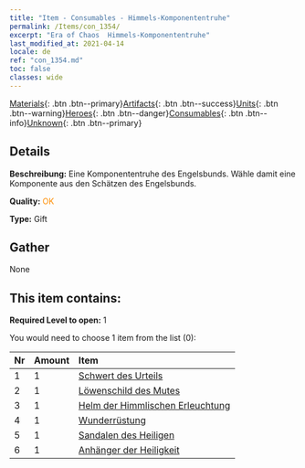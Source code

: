 ```yaml
---
title: "Item - Consumables - Himmels-Komponententruhe"
permalink: /Items/con_1354/
excerpt: "Era of Chaos  Himmels-Komponententruhe"
last_modified_at: 2021-04-14
locale: de
ref: "con_1354.md"
toc: false
classes: wide
---
```

 [Materials](/de/Items/){: .btn .btn--primary}[Artifacts](/de/Items/Artifacts/){: .btn .btn--success}[Units](/de/Items/Units/){: .btn .btn--warning}[Heroes](/de/Items/Heroes/){: .btn .btn--danger}[Consumables](/de/Items/Consumables/){: .btn .btn--info}[Unknown](/de/Items/Unknown/){: .btn .btn--primary}

## Details
 **Beschreibung:** Eine Komponententruhe des Engelsbunds. Wähle damit eine Komponente aus den Schätzen des Engelsbunds.

 **Quality:** <span style="color: #FF8C00">OK</span>

 **Type:** Gift

## Gather

  None

## This item contains:

 **Required Level to open:** 1

 You would need to choose 1 item from the list (0):

  | Nr | Amount |     Item    |
  |:---|:-------|:------------|
  | 1 | 1 | [Schwert des Urteils](/de/Items/art_150/) | 
  | 2 | 1 | [Löwenschild des Mutes](/de/Items/art_151/) | 
  | 3 | 1 | [Helm der Himmlischen Erleuchtung](/de/Items/art_152/) | 
  | 4 | 1 | [Wunderrüstung](/de/Items/art_153/) | 
  | 5 | 1 | [Sandalen des Heiligen](/de/Items/art_154/) | 
  | 6 | 1 | [Anhänger der Heiligkeit](/de/Items/art_155/) | 
